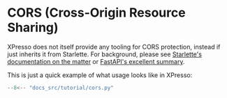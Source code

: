 # CORS (Cross-Origin Resource Sharing)

XPresso does not itself provide any tooling for CORS protection, instead if just inherits it from Starlette.
For background, please see [Starlette's documentation on the matter] or [FastAPI's excellent summary].

This is just a quick example of what usage looks like in XPresso:

```python
--8<-- "docs_src/tutorial/cors.py"
```

[Starlette's documentation on the matter]: https://www.starlette.io/middleware/#corsmiddleware
[FastAPI's excellent summary]: https://fastapi.tiangolo.com/tutorial/cors/
